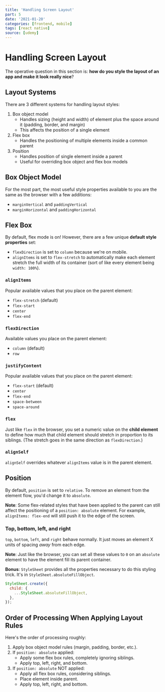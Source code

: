 ```yaml
---
title: 'Handling Screen Layout'
part: 5
date: '2021-01-20'
categories: [frontend, mobile]
tags: [react native]
source: [udemy]
---
```


# Handling Screen Layout

The operative question in this section is: **how do you style the layout of an app and make it look really nice**?

## Layout Systems

There are 3 different systems for handling layout styles:

1. Box object model
   - Handles sizing (height and width) of element plus the space around it (padding, border, and margin)
   - This affects the position of a single element
2. Flex box
   - Handles the positioning of multiple elements inside a common parent
3. Position
   - Handles position of single element inside a parent
   - Useful for overriding box object and flex box models

## Box Object Model

For the most part, the most useful style properties available to you are the same as the browser with a few additions:

- `marginVertical` and `paddingVertical`
- `marginHorizontal` and `paddingHorizontal`

## Flex Box

By default, flex mode is on! However, there are a few unique **default style properties** set:

- `flexDirection` is set to `column` because we're on mobile.
- `alignItems` is set to `flex-stretch` to automatically make each element stretch the full width of its container (sort of like every element being `width: 100%`).

### `alignItems`

Popular available values that you place on the parent element:

- `flex-stretch` (default)
- `flex-start`
- `center`
- `flex-end`

### `flexDirection`

Available values you place on the parent element:

- `column` (default)
- `row`

### `justifyContent`

Popular available values that you place on the parent element:

- `flex-start` (default)
- `center`
- `flex-end`
- `space-between`
- `space-around`

### `flex`

Just like `flex` in the browser, you set a numeric value on the **child element** to define how much that child element should stretch in proportion to its siblings. (The stretch goes in the same direction as `flexDirection`.)

### `alignSelf`

`alignSelf` overrides whatever `alignItems` value is in the parent element.

## Position

By default, `position` is set to `relative`. To remove an element from the element flow, you'd change it to `absolute`.

**Note**: Some flex-related styles that have been applied to the parent can still affect the positioning of a `position: absolute` element. For example, `alignItems: flex-end` will still push it to the edge of the screen.

### Top, bottom, left, and right

`top`, `bottom`, `left`, and `right` behave normally. It just moves an element X units of spacing _away_ from each edge.

**Note**: Just like the browser, you can set all these values to `0` on an `absolute` element to have the element fill its parent container.

**Bonus**: `StyleSheet` provides all the properties necessary to do this styling trick. It's in `StyleSheet.absoluteFillObject`.

```js
StyleSheet.create({
  child: {
    ...StyleSheet.absoluteFillObject,
  },
});
```

## Order of Processing When Applying Layout Rules

Here's the order of processing roughly:

1. Apply box object model rules (margin, padding, border, etc.).
2. If `position: absolute` applied:
   - Apply some flex box rules, completely ignoring siblings.
   - Apply top, left, right, and bottom.
3. If `position: absolute` NOT applied:
   - Apply all flex box rules, considering siblings.
   - Place element inside parent.
   - Apply top, left, right, and bottom.
